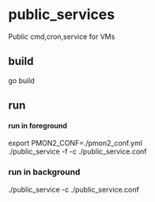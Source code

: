 # public_services
Public cmd,cron,service for VMs

## build
go build

## run
#### run in foreground
export PMON2_CONF=./pmon2_conf.yml  
./public_service -f -c ./public_service.conf

### run in background
./public_service -c ./public_service.conf
